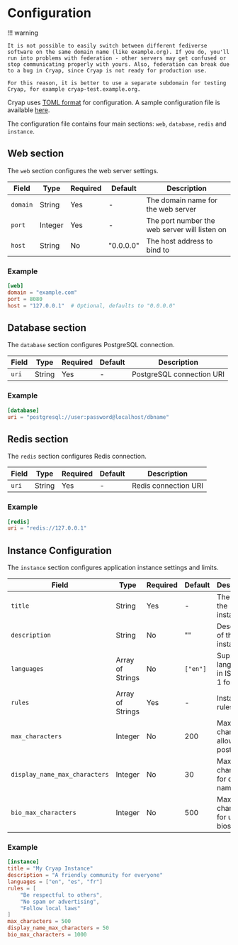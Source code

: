 # Configuration
!!! warning

    It is not possible to easily switch between different fediverse software on the same domain name (like example.org). If you do, you'll run into problems with federation - other servers may get confused or stop communicating properly with yours. Also, federation can break due to a bug in Cryap, since Cryap is not ready for production use.

    For this reason, it is better to use a separate subdomain for testing Cryap, for example cryap-test.example.org.

Cryap uses [TOML format](https://toml.io/en) for configuration. A sample configuration file is available [here](https://codeberg.org/cryap/cryap/src/branch/main/config.toml.example).

The configuration file contains four main sections: `web`, `database`, `redis` and `instance`.

## Web section
The `web` section configures the web server settings.

| Field | Type | Required | Default | Description |
|-------|------|----------|---------|-------------|
| `domain` | String | Yes | - | The domain name for the web server |
| `port` | Integer | Yes | - | The port number the web server will listen on |
| `host` | String | No | "0.0.0.0" | The host address to bind to |

### Example
```toml
[web]
domain = "example.com"
port = 8080
host = "127.0.0.1"  # Optional, defaults to "0.0.0.0"
```

## Database section
The `database` section configures PostgreSQL connection.

| Field | Type | Required | Default | Description |
|-------|------|----------|---------|-------------|
| `uri` | String | Yes | - | PostgreSQL connection URI |

### Example
```toml
[database]
uri = "postgresql://user:password@localhost/dbname"
```

## Redis section
The `redis` section configures Redis connection.

| Field | Type | Required | Default | Description |
|-------|------|----------|---------|-------------|
| `uri` | String | Yes | - | Redis connection URI |

### Example
```toml
[redis]
uri = "redis://127.0.0.1"
```

## Instance Configuration
The `instance` section configures application instance settings and limits.

| Field | Type | Required | Default | Description |
|-------|------|----------|---------|-------------|
| `title` | String | Yes | - | The title of the instance |
| `description` | String | No | "" | Description of the instance |
| `languages` | Array of Strings | No | `["en"]` | Supported languages in ISO 639-1 format |
| `rules` | Array of Strings | Yes | - | Instance rules |
| `max_characters` | Integer | No | 200 | Maximum characters allowed in posts |
| `display_name_max_characters` | Integer | No | 30 | Maximum characters for display names |
| `bio_max_characters` | Integer | No | 500 | Maximum characters for user bios |

### Example
```toml
[instance]
title = "My Cryap Instance"
description = "A friendly community for everyone"
languages = ["en", "es", "fr"]
rules = [
    "Be respectful to others",
    "No spam or advertising",
    "Follow local laws"
]
max_characters = 500
display_name_max_characters = 50
bio_max_characters = 1000
```
